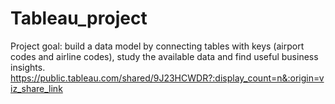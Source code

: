 # Tableau_project
Project goal: build a data model by connecting tables with keys (airport codes and airline codes), study the available data and find useful business insights.
https://public.tableau.com/shared/9J23HCWDR?:display_count=n&:origin=viz_share_link
